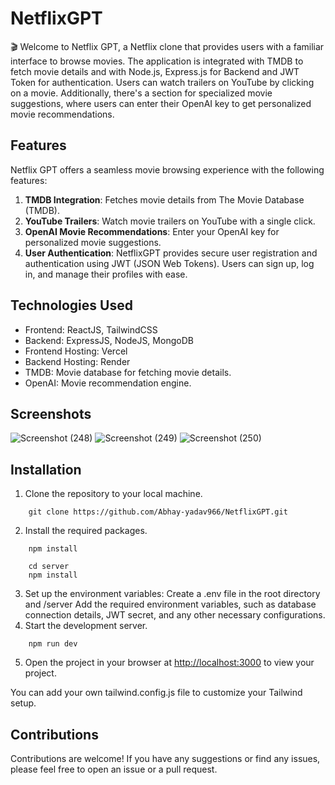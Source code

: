 # NetflixGPT
🎬 Welcome to Netflix GPT, a Netflix clone that provides users with a familiar interface to browse movies. The application is integrated with TMDB to fetch movie  details and with Node.js, Express.js for Backend and JWT Token for authentication. Users can watch trailers on YouTube by clicking on a movie. Additionally, there's a section for specialized movie suggestions, where users can enter their OpenAI key to get personalized movie recommendations.

## Features
Netflix GPT offers a seamless movie browsing experience with the following features:
1. **TMDB Integration**: Fetches movie details from The Movie Database (TMDB).
2. **YouTube Trailers**: Watch movie trailers on YouTube with a single click.
3. **OpenAI Movie Recommendations**: Enter your OpenAI key for personalized movie suggestions.
4. **User Authentication**: NetflixGPT provides secure user registration and authentication using JWT (JSON Web Tokens). Users can sign up, log in, and manage their profiles with ease.

## Technologies Used
- Frontend: ReactJS, TailwindCSS
- Backend: ExpressJS, NodeJS, MongoDB
- Frontend Hosting: Vercel
- Backend Hosting: Render
- TMDB: Movie database for fetching movie details.
- OpenAI: Movie recommendation engine.

## Screenshots
![Screenshot (248)](https://github.com/Abhay-yadav966/NetflixGPT/assets/115336330/a0260911-c064-4bba-8fb4-581f7eedb193)
![Screenshot (249)](https://github.com/Abhay-yadav966/NetflixGPT/assets/115336330/43d83143-2608-4231-9786-62d6e339b369)
![Screenshot (250)](https://github.com/Abhay-yadav966/NetflixGPT/assets/115336330/f7f6f4c9-df4e-4c41-bf8b-effebe2b80d6)


## Installation
1. Clone the repository to your local machine.
```
    git clone https://github.com/Abhay-yadav966/NetflixGPT.git
```
2. Install the required packages.
```
    npm install

    cd server
    npm install
```
3. Set up the environment variables:
Create a .env file in the root directory and /server Add the required environment variables, such as database connection details, JWT secret, and any other necessary configurations.
4. Start the development server.
```
    npm run dev
```
5. Open the project in your browser at [http://localhost:3000](http://localhost:3000) to view your project.

You can add your own tailwind.config.js file to customize your Tailwind setup.

## Contributions
Contributions are welcome! If you have any suggestions or find any issues, please feel free to open an issue or a pull request.